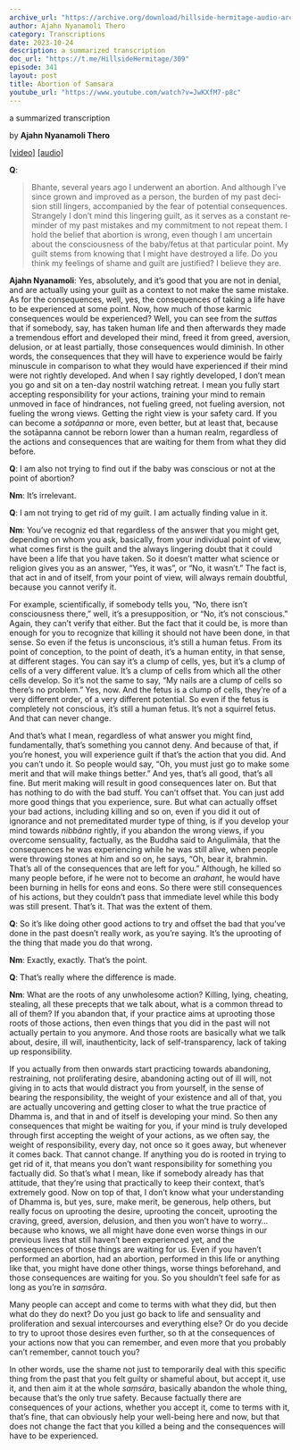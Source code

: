 ```yaml
---
archive_url: "https://archive.org/download/hillside-hermitage-audio-archive/20231024%20-%20341hh%20-%20Abortion%20of%20samsara.mp3"
author: Ajahn Nyanamoli Thero
category: Transcriptions
date: 2023-10-24
description: a summarized transcription
doc_url: "https://t.me/HillsideHermitage/309"
episode: 341
layout: post
title: Abortion of Samsara
youtube_url: "https://www.youtube.com/watch?v=JwKXfM7-p8c"
---
```


a summarized transcription

by **Ajahn Nyanamoli Thero**

[\[video\]](https://www.youtube.com/watch?v=JwKXfM7-p8c) [\[audio\]](https://archive.org/download/hillside-hermitage-audio-archive/20231024%20-%20341hh%20-%20Abortion%20of%20samsara.mp3)

**Q**:

<div lang="en">

> Bhante, several years ago I underwent an abortion. And although I’ve
> since grown and improved as a person, the burden of my past decision
> still lingers, accompanied by the fear of potential consequences.
> Strangely I don’t mind this lingering guilt, as it serves as a
> constant reminder of my past mistakes and my commitment to not repeat
> them. I hold the belief that abortion is wrong, even though I am
> uncertain about the consciousness of the baby/fetus at that particular
> point. My guilt stems from knowing that I might have destroyed a life.
> Do you think my feelings of shame and guilt are justified? I believe
> they are.

</div>

**Ajahn Nyanamoli**: Yes, absolutely, and it’s good that you are not in
denial, and are actually using your guilt as a context to not make the
same mistake. As for the consequences, well, yes, the consequences of
taking a life have to be experienced at some point. Now, how much of
those karmic consequences would be experienced? Well, you can see from
the *sutta*s that if somebody, say, has taken human life and then
afterwards they made a tremendous effort and developed their mind, freed
it from greed, aversion, delusion, or at least partially, those
consequences would diminish. In other words, the consequences that they
will have to experience would be fairly minuscule in comparison to what
they would have experienced if their mind were not rightly developed.
And when I say rightly developed, I don’t mean you go and sit on a
ten-day nostril watching retreat. I mean you fully start accepting
responsibility for your actions, training your mind to remain unmoved in
face of hindrances, not fueling greed, not fueling aversion, not fueling
the wrong views. Getting the right view is your safety card. If you can
become a *sotāpanna* or more, even better, but at least that, because
the sotāpanna cannot be reborn lower than a human realm, regardless of
the actions and consequences that are waiting for them from what they
did before.

**Q**: I am also not trying to find out if the baby was conscious or not
at the point of abortion?

**Nm**: It’s irrelevant.

**Q**: I am not trying to get rid of my guilt. I am actually finding
value in it.

**Nm**: You’ve recogniz ed that regardless of the answer that you might
get, depending on whom you ask, basically, from your individual point of
view, what comes first is the guilt and the always lingering doubt that
it could have been a life that you have taken. So it doesn’t matter what
science or religion gives you as an answer, “Yes, it was”, or “No, it
wasn’t.” The fact is, that act in and of itself, from your point of
view, will always remain doubtful, because you cannot verify it.

For example, scientifically, if somebody tells you, “No, there isn’t
consciousness there,” well, it’s a presupposition, or “No, it’s not
conscious.” Again, they can’t verify that either. But the fact that it
could be, is more than enough for you to recognize that killing it
should not have been done, in that sense. So even if the fetus is
unconscious, it’s still a human fetus. From its point of conception, to
the point of death, it’s a human entity, in that sense, at different
stages. You can say it’s a clump of cells, yes, but it’s a clump of
cells of a very different value. It’s a clump of cells from which all
the other cells develop. So it’s not the same to say, “My nails are a
clump of cells so there’s no problem.” Yes, now. And the fetus is a
clump of cells, they’re of a very different order, of a very different
potential. So even if the fetus is completely not conscious, it’s still
a human fetus. It’s not a squirrel fetus. And that can never change.

And that’s what I mean, regardless of what answer you might find,
fundamentally, that’s something you cannot deny. And because of that, if
you’re honest, you will experience guilt if that’s the action that you
did. And you can’t undo it. So people would say, “Oh, you must just go
to make some merit and that will make things better.” And yes, that’s
all good, that’s all fine. But merit making will result in good
consequences later on. But that has nothing to do with the bad stuff.
You can’t offset that. You can just add more good things that you
experience, sure. But what can actually offset your bad actions,
including killing and so on, even if you did it out of ignorance and not
premeditated murder type of thing, is if you develop your mind towards
*nibbāna* rightly, if you abandon the wrong views, if you overcome
sensuality, factually, as the Buddha said to Aṅgulimāla, that the
consequences he was experiencing while he was still alive, when people
were throwing stones at him and so on, he says, “Oh, bear it, brahmin.
That’s all of the consequences that are left for you.” Although, he
killed so many people before, if he were not to become an *arahant*, he
would have been burning in hells for eons and eons. So there were still
consequences of his actions, but they couldn’t pass that immediate level
while this body was still present. That’s it. That was the extent of
them.

**Q**: So it’s like doing other good actions to try and offset the bad
that you’ve done in the past doesn’t really work, as you’re saying. It’s
the uprooting of the thing that made you do that wrong.

**Nm**: Exactly, exactly. That’s the point.

**Q**: That’s really where the difference is made.

**Nm**: What are the roots of any unwholesome action? Killing, lying,
cheating, stealing, all these precepts that we talk about, what is a
common thread to all of them? If you abandon that, if your practice aims
at uprooting those roots of those actions, then even things that you did
in the past will not actually pertain to you anymore. And those roots
are basically what we talk about, desire, ill will, inauthenticity, lack
of self-transparency, lack of taking up responsibility.

If you actually from then onwards start practicing towards abandoning,
restraining, not proliferating desire, abandoning acting out of ill
will, not giving in to acts that would distract you from yourself, in
the sense of bearing the responsibility, the weight of your existence
and all of that, you are actually uncovering and getting closer to what
the true practice of Dhamma is, and that in and of itself is developing
your mind. So then any consequences that might be waiting for you, if
your mind is truly developed through first accepting the weight of your
actions, as we often say, the weight of responsibility, every day, not
once so it goes away, but whenever it comes back. That cannot change. If
anything you do is rooted in trying to get rid of it, that means you
don’t want responsibility for something you factually did. So that’s
what I mean, like if somebody already has that attitude, that they’re
using that practically to keep their context, that’s extremely good. Now
on top of that, I don’t know what your understanding of Dhamma is, but
yes, sure, make merit, be generous, help others, but really focus on
uprooting the desire, uprooting the conceit, uprooting the craving,
greed, aversion, delusion, and then you won’t have to worry… because who
knows, we all might have done even worse things in our previous lives
that still haven’t been experienced yet, and the consequences of those
things are waiting for us. Even if you haven’t performed an abortion,
had an abortion, performed in this life or anything like that, you might
have done other things, worse things beforehand, and those consequences
are waiting for you. So you shouldn’t feel safe for as long as you’re in
*saṃsāra*.

Many people can accept and come to terms with what they did, but then
what do they do next? Do you just go back to life and sensuality and
proliferation and sexual intercourses and everything else? Or do you
decide to try to uproot those desires even further, so th at the
consequences of your actions now that you can remember, and even more
that you probably can’t remember, cannot touch you?

In other words, use the shame not just to temporarily deal with this
specific thing from the past that you felt guilty or shameful about, but
accept it, use it, and then aim it at the whole *saṃsāra*, basically
abandon the whole thing, because that’s the only true safety. Because
factually there are consequences of your actions, whether you accept it,
come to terms with it, that’s fine, that can obviously help your
well-being here and now, but that does not change the fact that you
killed a being and the consequences will have to be experienced.
